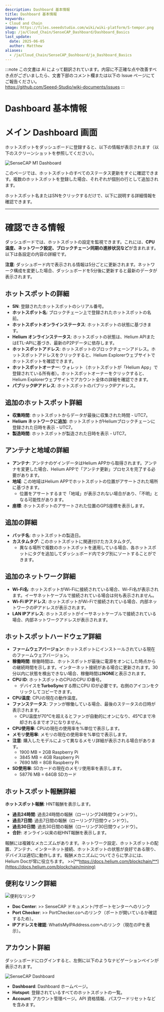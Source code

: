 ```yaml
---
description: Dashboard 基本情報
title: Dashboard 基本情報
keywords:
- Cloud and Chain
image: https://files.seeedstudio.com/wiki/wiki-platform/S-tempor.png
slug: /ja/Cloud_Chain/SenseCAP_Dashboard/Dashboard_Basics
last_update:
  date: 2025-06-05
  author: Matthew
aliases:
  - /ja/Cloud_Chain/SenseCAP_Dashboard/ja_Dashboard_Basics
---
```


:::note
この文書は AI によって翻訳されています。内容に不正確な点や改善すべき点がございましたら、文書下部のコメント欄または以下の Issue ページにてご報告ください。  
https://github.com/Seeed-Studio/wiki-documents/issues
:::

# Dashboard 基本情報

**メイン Dashboard 画面**
=========================

ホットスポットをダッシュボードに登録すると、以下の情報が表示されます（以下のスクリーンショットを参照してください）。

![SenseCAP M1 Dashboard](https://www.sensecapmx.com/wp-content/uploads/2022/07/sensecap-m1-dashboard.png)

このページでは、ホットスポットのすべてのステータス更新をすぐに確認できます。複数のホットスポットを登録した場合、それぞれが個別の行として追加されます。

ホットスポット名またはSNをクリックするだけで、以下に説明する詳細情報を確認できます。

* * *

**確認できる情報**
=================================

ダッシュボードでは、ホットスポットの設定を監視できます。これには、**CPU温度、ネットワーク設定、ブロックチェーン同期の進捗状況など**が含まれます。以下は各設定の内容の詳細です。

**注意**: ダッシュボード内で表示される情報は5分ごとに更新されます。ネットワーク構成を変更した場合、ダッシュボードを5分後に更新すると最新のデータが表示されます。

**ホットスポットの詳細**
-------------------

*   **SN**: 登録されたホットスポットのシリアル番号。
*   **ホットスポット名**: ブロックチェーン上で登録されたホットスポットの名前。
*   **ホットスポットオンラインステータス**: ホットスポットの状態に基づきます。
*   **Helium オンラインステータス**: ホットスポットの状態は、Helium APIまたはETL-APIに基づき、最新のP2Pデータに依存します。
*   **ホットスポットアドレス**: ホットスポットのブロックチェーンアドレス。ホットスポットアドレスをクリックすると、Helium Explorerウェブサイトでホットスポットを確認できます。
*   **ホットスポットオーナー**: ウォレット（ホットスポットが「Helium App」で登録されている所有者）。ホットスポットオーナーをクリックすると、Helium Explorerウェブサイトでアカウント全体の詳細を確認できます。
*   **パブリックIPアドレス**: ホットスポットのパブリックIPアドレス。

**追加のホットスポット詳細**
----------------------------------------

*   **収集時間**: ホットスポットからデータが最後に収集された時間 - UTC7。
*   **Helium ネットワークに追加**: ホットスポットがHeliumブロックチェーンに登録された日時を表示 - UTC7。
*   **製造時間**: ホットスポットが製造された日時を表示 - UTC7。

**アンテナと地域の詳細**
----------------------------

*   **アンテナ**: アンテナのゲインデータはHelium APPから取得されます。アンテナを変更した場合、Helium APPで「アンテナ更新」プロセスを完了する必要があります。
*   **地域**: この地域はHelium APPでホットスポットの位置がアサートされた場所に基づきます。
    *   位置をアサートするまで「地域」が表示されない場合があり、「不明」となる可能性があります。
*   **座標**: ホットスポットのアサートされた位置のGPS座標を表示します。

**追加の詳細**
----------------------

*   **バッチ名**: ホットスポットの製造日。
*   **カスタムタグ**: このホットスポットに関連付けたカスタムタグ。
    *   異なる場所で複数のホットスポットを運用している場合、各ホットスポットにタグを追加してダッシュボード内でタグ別にソートすることができます。

**追加のネットワーク詳細**
------------------------------

*   **Wi-Fi名**: ホットスポットがWi-Fiに接続されている場合、Wi-Fi名が表示されます。イーサネットケーブルで接続されている場合は何も表示されません。
*   **Wi-Fi IPアドレス**: ホットスポットがWi-Fiで接続されている場合、内部ネットワークのIPアドレスが表示されます。
*   **LAN IPアドレス**: ホットスポットがイーサネットケーブルで接続されている場合、内部ネットワークアドレスが表示されます。

**ホットスポットハードウェア詳細**
----------------------------

*   **ファームウェアバージョン**: ホットスポットにインストールされている現在のファームウェアバージョン。
*   **稼働時間**: 稼働時間は、ホットスポットが最後に電源をオンにした時点からの継続時間を示します。インターネット接続がある場合に更新されます。30分以内に状態を検出できない場合、稼働時間は**NONE**と表示されます。
*   **CPU ID**: ホットスポットのCPUのCPU ID番号。
    *   デバイスを**TurboSync**する際にCPU IDが必要です。右側のアイコンをクリックしてコピーできます。
*   **CPU温度**: CPUの現在の動作温度。
*   **ファンステータス**: ファンが稼働している場合、最後のステータスの日時が表示されます。
    *   CPU温度が70℃を超えるとファンが自動的にオンになり、45℃まで冷却されるまでオフになりません。
*   **CPU使用率**: CPUの現在の使用率を%単位で表示します。
*   **メモリ使用率**: メモリの現在の使用率を%単位で表示します。
*   **注意**: 購入したモデルによって異なるメモリ詳細が表示される場合があります。
    *   1900 MB = 2GB Raspberry Pi
    *   3845 MB = 4GB Raspberry Pi
    *   7690 MB = 8GB Raspberry Pi
*   **SD使用率**: SDカードの現在のメモリ使用率を表示します。
    *   58776 MB = 64GB SDカード

**ホットスポット報酬詳細**
--------------------------

**ホットスポット報酬**: HNT報酬を表示します。

*   **過去24時間**: 過去24時間の報酬（ローリング24時間ウィンドウ）。
*   **過去7日間**: 過去7日間の報酬（ローリング7日間ウィンドウ）。
*   **過去30日間**: 過去30日間の報酬（ローリング30日間ウィンドウ）。
*   **合計**: オンライン以来の総HNT報酬を表示します。

報酬には複雑なメカニズムがあります。ネットワーク設定、ホットスポットの配置、アンテナ、インターネット接続、ホットスポットの状態が良好である限り、デバイスは適切に動作します。報酬メカニズムについてさらに学ぶには、Helium Docが常に役立ちます。 >>[**https://docs.helium.com/blockchain/**](https://docs.helium.com/blockchain/mining)

**便利なリンク詳細**
------------------------

![便利なリンク](https://www.sensecapmx.com/wp-content/uploads/2022/07/useful-links-1.png)

*   **Doc Center**: >> SenseCAP ドキュメント/サポートセンターへのリンク
*   **Port Checker**: >> PortChecker.coへのリンク（ポートが開いているか確認するため）。
*   **IPアドレスを確認**: WhatIsMyIPAddress.comへのリンク（現在のIPを表示）。

**アカウント詳細**
-------------------

ダッシュボードにログインすると、左側に以下のようなナビゲーションペインが表示されます。

![SenseCAP Dashboard](https://www.sensecapmx.com/wp-content/uploads/2022/07/image-13-1.png)

*   **Dashboard**: Dashboard ホームページ。
*   **Hotspot**: 登録されているすべてのホットスポットの一覧。
*   **Account**: アカウント管理ページ。API 資格情報、パスワードリセットなどを含みます。